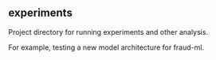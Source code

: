 ## experiments

Project directory for running experiments and other analysis.

For example, testing a new model architecture for fraud-ml.